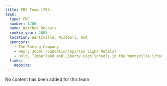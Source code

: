 ```yaml
---
title: FRC Team 1706
team:
  type: FRC
  number: 1706
  name: Ratchet Rockers
  rookie_year: 2005
  location: Wentzville, Missouri, USA
  sponsors:
    - The Boeing Company
    - Henry Jubel Foundation(Spartan Light Metals)
    - Holt, Timberland and Liberty High Schools in the Wentzville School District
  links:
    Website: 
---
```

No content has been added for this team